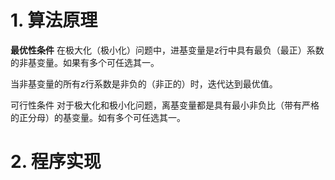 # 1. 算法原理
**最优性条件** 在极大化（极小化）问题中，进基变量是z行中具有最负（最正）系数的非基变量。如果有多个可任选其一。  

当非基变量的所有z行系数是非负的（非正的）时，迭代达到最优值。  

可行性条件 对于极大化和极小化问题，离基变量都是具有最小非负比（带有严格的正分母）的基变量。如有多个可任选其一。  


# 2. 程序实现
```
```
